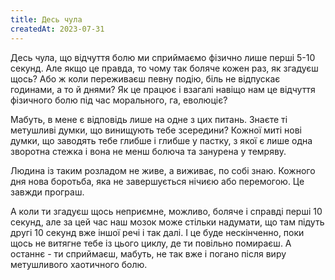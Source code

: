 ```yaml
---
title: Десь чула
createdAt: 2023-07-31
---
```


Десь чула, що відчуття болю ми сприймаємо фізично лише перші 5-10 секунд. Але якщо це правда, то чому так боляче кожен
раз, як згадуєш щось? Або ж коли переживаєш певну подію, біль не відпускає годинами, а то й днями? Як це працює і взагалі
навіщо нам це відчуття фізичного болю під час морального, га, еволюціє?

Мабуть, в мене є відповідь лише на одне з цих питань. Знаєте ті метушливі думки, що винищують тебе зсередини? Кожної
миті нові думки, що заводять тебе глибше і глибше у пастку, з якої є лише одна зворотна стежка і вона не менш болюча та
занурена у темряву.

Людина із таким розладом не живе, а виживає, по собі знаю. Кожного дня нова боротьба, яка не завершується нічиєю або
перемогою. Це завжди програш.

А коли ти згадуєш щось неприємне, можливо, боляче і справді перші 10 секунд, але за цей час наш мозок може стільки
надумати, що там підуть другі 10 секунд вже іншої речі і так далі. І це буде нескінченно, поки щось не витягне тебе із
цього циклу, де ти повільно помираєш. А останнє - ти сприймаєш, мабуть, не так вже і погано після виру метушливого
хаотичного болю.
